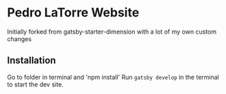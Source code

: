 # Pedro LaTorre Website
Initially forked from gatsby-starter-dimension with a lot of my own custom changes

## Installation

Go to folder in terminal and 'npm install'
Run `gatsby develop` in the terminal to start the dev site.
